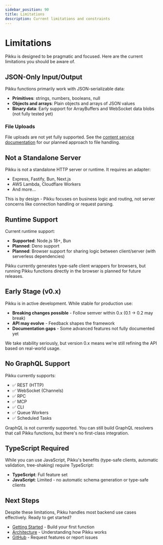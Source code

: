 ```yaml
---
sidebar_position: 90
title: Limitations
description: Current limitations and constraints
---
```


# Limitations

Pikku is designed to be pragmatic and focused. Here are the current limitations you should be aware of.

## JSON-Only Input/Output

Pikku functions primarily work with JSON-serializable data:

- **Primitives**: strings, numbers, booleans, null
- **Objects and arrays**: Plain objects and arrays of JSON values
- **Binary data**: Early support for ArrayBuffers and WebSocket data blobs (not fully tested yet)

### File Uploads

File uploads are not yet fully supported. See the [content service documentation](https://pikku.dev/content) for our planned approach to file handling.

## Not a Standalone Server

Pikku is not a standalone HTTP server or runtime. It requires an adapter:

- Express, Fastify, Bun, Next.js
- AWS Lambda, Cloudflare Workers
- And more...

This is by design - Pikku focuses on business logic and routing, not server concerns like connection handling or request parsing.

## Runtime Support

Current runtime support:

- **Supported**: Node.js 18+, Bun
- **Planned**: Deno support
- **Planned**: Browser support for sharing logic between client/server (with serverless dependencies)

Pikku currently generates type-safe client wrappers for browsers, but running Pikku functions directly in the browser is planned for future releases.

## Early Stage (v0.x)

Pikku is in active development. While stable for production use:

- **Breaking changes possible** - Follow semver within 0.x (0.1 → 0.2 may break)
- **API may evolve** - Feedback shapes the framework
- **Documentation gaps** - Some advanced features not fully documented yet

We take stability seriously, but version 0.x means we're still refining the API based on real-world usage.

## No GraphQL Support

Pikku currently supports:

- ✅ REST (HTTP)
- ✅ WebSocket (Channels)
- ✅ RPC
- ✅ MCP
- ✅ CLI
- ✅ Queue Workers
- ✅ Scheduled Tasks

GraphQL is not currently supported. You can still build GraphQL resolvers that call Pikku functions, but there's no first-class integration.

## TypeScript Required

While you can use JavaScript, Pikku's benefits (type-safe clients, automatic validation, tree-shaking) require TypeScript:

- **TypeScript**: Full feature set
- **JavaScript**: Limited - no automatic schema generation or type-safe clients

## Next Steps

Despite these limitations, Pikku handles most backend use cases effectively. Ready to get started?

- [Getting Started](/docs/core) - Build your first function
- [Architecture](/docs/concepts/architecture) - Understanding how Pikku works
- [GitHub](https://github.com/pikkujs/pikku) - Request features or report issues
